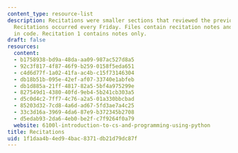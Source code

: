 ```yaml
---
content_type: resource-list
description: Recitations were smaller sections that reviewed the previous lectures.
  Recitations occurred every Friday. Files contain recitation notes and worked examples
  in code. Recitation 1 contains notes only.
draft: false
resources:
  content:
  - b1758938-bd9a-48da-aa09-987ac527d8a5
  - 92c3f817-4f87-46f9-b259-0158f5eda651
  - c4d6d77f-1a02-41fa-ac4b-c15f73146304
  - db18b51b-095e-42ef-af07-33740e1abfeb
  - db1d885a-21ff-4817-82a5-5bf4a975299e
  - 827549d1-4380-40fd-9eb4-5b241cb303a5
  - d5c0d4c2-7ff7-4c76-a2a5-01a330bbcbad
  - 85203d32-7cd8-4a6d-ad67-5fd3ae7a4c25
  - 33c3d16a-3969-4da6-87e9-b372345b2708
  - d5edab93-2da6-4eb0-be2f-c7f9264f0a79
  website: 6100l-introduction-to-cs-and-programming-using-python
title: Recitations
uid: 1f1daa4b-4ed9-4bac-8371-db21d79dc87f
---
```

